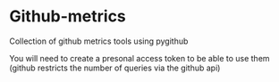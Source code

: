 # Github-metrics
Collection of github metrics tools using pygithub

You will need to create a presonal access token to be able to use them (github restricts the number of queries via the github api)
